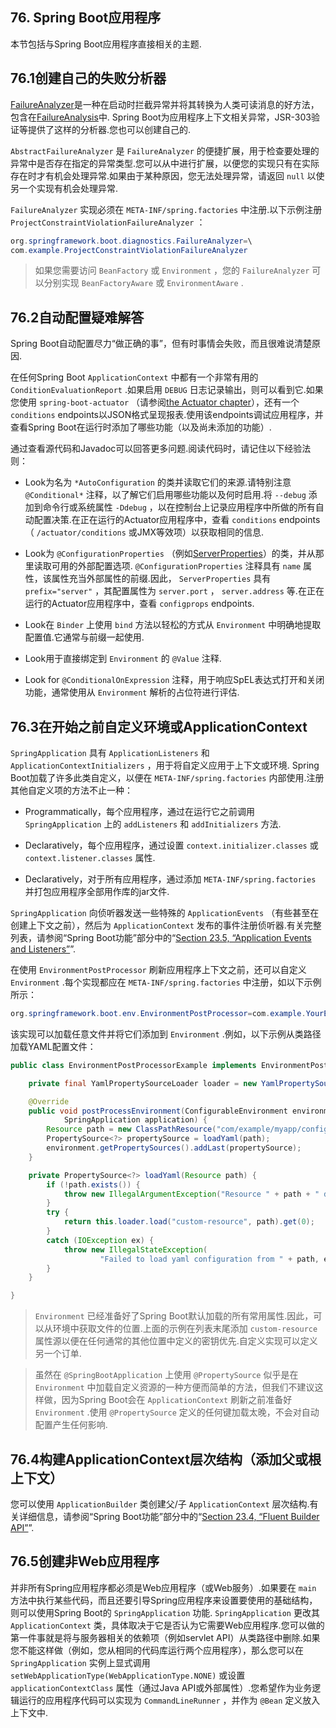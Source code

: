 ## 76. Spring Boot应用程序

本节包括与Spring Boot应用程序直接相关的主题.

## 76.1创建自己的失败分析器

[FailureAnalyzer](https://docs.spring.io/spring-boot/docs/2.1.0.RELEASE/api/org/springframework/boot/diagnostics/FailureAnalyzer.html)是一种在启动时拦截异常并将其转换为人类可读消息的好方法，包含在[FailureAnalysis](https://docs.spring.io/spring-boot/docs/2.1.0.RELEASE/api/org/springframework/boot/diagnostics/FailureAnalysis.html)中. Spring Boot为应用程序上下文相关异常，JSR-303验证等提供了这样的分析器.您也可以创建自己的.

`AbstractFailureAnalyzer` 是 `FailureAnalyzer` 的便捷扩展，用于检查要处理的异常中是否存在指定的异常类型.您可以从中进行扩展，以便您的实现只有在实际存在时才有机会处理异常.如果由于某种原因，您无法处理异常，请返回 `null` 以使另一个实现有机会处理异常.

`FailureAnalyzer` 实现必须在 `META-INF/spring.factories` 中注册.以下示例注册 `ProjectConstraintViolationFailureAnalyzer` ：

```java
org.springframework.boot.diagnostics.FailureAnalyzer=\
com.example.ProjectConstraintViolationFailureAnalyzer
```

> 如果您需要访问 `BeanFactory` 或 `Environment` ，您的 `FailureAnalyzer` 可以分别实现 `BeanFactoryAware` 或 `EnvironmentAware` .

## 76.2自动配置疑难解答

Spring Boot自动配置尽力“做正确的事”，但有时事情会失败，而且很难说清楚原因.

在任何Spring Boot  `ApplicationContext` 中都有一个非常有用的 `ConditionEvaluationReport` .如果启用 `DEBUG` 日志记录输出，则可以看到它.如果您使用 `spring-boot-actuator` （请参阅[the Actuator chapter]()），还有一个 `conditions` endpoints以JSON格式呈现报表.使用该endpoints调试应用程序，并查看Spring Boot在运行时添加了哪些功能（以及尚未添加的功能）.

通过查看源代码和Javadoc可以回答更多问题.阅读代码时，请记住以下经验法则：

- Look为名为 `*AutoConfiguration` 的类并读取它们的来源.请特别注意 `@Conditional*` 注释，以了解它们启用哪些功能以及何时启用.将 `--debug` 添加到命令行或系统属性 `-Ddebug` ，以在控制台上记录应用程序中所做的所有自动配置决策.在正在运行的Actuator应用程序中，查看 `conditions` endpoints（ `/actuator/conditions` 或JMX等效项）以获取相同的信息.

- Look为 `@ConfigurationProperties` （例如[ServerProperties](https://github.com/spring-projects/spring-boot/tree/v2.1.0.RELEASE/spring-boot-project/spring-boot-autoconfigure/src/main/java/org/springframework/boot/autoconfigure/web/ServerProperties.java)）的类，并从那里读取可用的外部配置选项.  `@ConfigurationProperties` 注释具有 `name` 属性，该属性充当外部属性的前缀.因此， `ServerProperties` 具有 `prefix="server"` ，其配置属性为 `server.port` ， `server.address` 等.在正在运行的Actuator应用程序中，查看 `configprops` endpoints.

- Look在 `Binder` 上使用 `bind` 方法以轻松的方式从 `Environment` 中明确地提取配置值.它通常与前缀一起使用.

- Look用于直接绑定到 `Environment` 的 `@Value` 注释.

- Look for  `@ConditionalOnExpression` 注释，用于响应SpEL表达式打开和关闭功能，通常使用从 `Environment` 解析的占位符进行评估.

## 76.3在开始之前自定义环境或ApplicationContext

`SpringApplication` 具有 `ApplicationListeners` 和 `ApplicationContextInitializers` ，用于将自定义应用于上下文或环境. Spring Boot加载了许多此类自定义，以便在 `META-INF/spring.factories` 内部使用.注册其他自定义项的方法不止一种：

- Programmatically，每个应用程序，通过在运行它之前调用 `SpringApplication` 上的 `addListeners` 和 `addInitializers` 方法.

- Declaratively，每个应用程序，通过设置 `context.initializer.classes` 或 `context.listener.classes` 属性.

- Declaratively，对于所有应用程序，通过添加 `META-INF/spring.factories` 并打包应用程序全部用作库的jar文件.

`SpringApplication` 向侦听器发送一些特殊的 `ApplicationEvents` （有些甚至在创建上下文之前），然后为 `ApplicationContext` 发布的事件注册侦听器.有关完整列表，请参阅“Spring Boot功能”部分中的“[Section 23.5, “Application Events and Listeners”](boot-features-spring-application.html#boot-features-application-events-and-listeners)”.

在使用 `EnvironmentPostProcessor` 刷新应用程序上下文之前，还可以自定义 `Environment` .每个实现都应在 `META-INF/spring.factories` 中注册，如以下示例所示：

```java
org.springframework.boot.env.EnvironmentPostProcessor=com.example.YourEnvironmentPostProcessor
```

该实现可以加载任意文件并将它们添加到 `Environment` .例如，以下示例从类路径加载YAML配置文件：

```java
public class EnvironmentPostProcessorExample implements EnvironmentPostProcessor {

	private final YamlPropertySourceLoader loader = new YamlPropertySourceLoader();

	@Override
	public void postProcessEnvironment(ConfigurableEnvironment environment,
			SpringApplication application) {
		Resource path = new ClassPathResource("com/example/myapp/config.yml");
		PropertySource<?> propertySource = loadYaml(path);
		environment.getPropertySources().addLast(propertySource);
	}

	private PropertySource<?> loadYaml(Resource path) {
		if (!path.exists()) {
			throw new IllegalArgumentException("Resource " + path + " does not exist");
		}
		try {
			return this.loader.load("custom-resource", path).get(0);
		}
		catch (IOException ex) {
			throw new IllegalStateException(
					"Failed to load yaml configuration from " + path, ex);
		}
	}

}
```

>   `Environment` 已经准备好了Spring Boot默认加载的所有常用属性.因此，可以从环境中获取文件的位置.上面的示例在列表末尾添加 `custom-resource` 属性源以便在任何通常的其他位置中定义的密钥优先.自定义实现可以定义另一个订单.

> 虽然在 `@SpringBootApplication` 上使用 `@PropertySource` 似乎是在 `Environment` 中加载自定义资源的一种方便而简单的方法，但我们不建议这样做，因为Spring Boot会在 `ApplicationContext` 刷新之前准备好 `Environment` .使用 `@PropertySource` 定义的任何键加载太晚，不会对自动配置产生任何影响.

## 76.4构建ApplicationContext层次结构（添加父或根上下文）

您可以使用 `ApplicationBuilder` 类创建父/子 `ApplicationContext` 层次结构.有关详细信息，请参阅“Spring Boot功能”部分中的“[Section 23.4, “Fluent Builder API”](boot-features-spring-application.html#boot-features-fluent-builder-api)”.

## 76.5创建非Web应用程序

并非所有Spring应用程序都必须是Web应用程序（或Web服务）.如果要在 `main` 方法中执行某些代码，而且还要引导Spring应用程序来设置要使用的基础结构，则可以使用Spring Boot的 `SpringApplication` 功能.  `SpringApplication` 更改其 `ApplicationContext` 类，具体取决于它是否认为它需要Web应用程序.您可以做的第一件事就是将与服务器相关的依赖项（例如servlet API）从类路径中删除.如果您不能这样做（例如，您从相同的代码库运行两个应用程序），那么您可以在 `SpringApplication` 实例上显式调用 `setWebApplicationType(WebApplicationType.NONE)` 或设置 `applicationContextClass` 属性（通过Java API或外部属性）.您希望作为业务逻辑运行的应用程序代码可以实现为 `CommandLineRunner` ，并作为 `@Bean` 定义放入上下文中.

